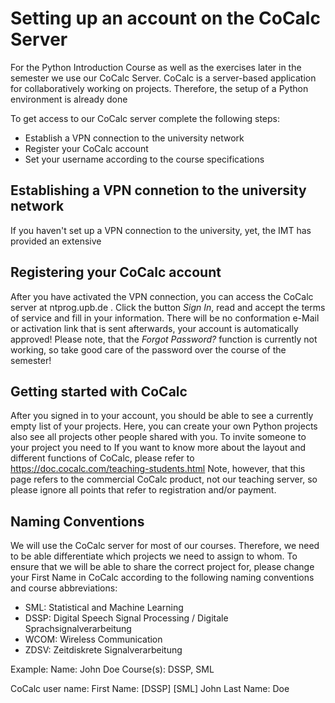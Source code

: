 # Setting up an account on the CoCalc Server

For the Python Introduction Course as well as the exercises later in the semester we use our CoCalc Server.
CoCalc is a server-based application for collaboratively working on projects. Therefore, the setup of a Python environment
is already done 

To get access to our CoCalc server complete the following steps:
- Establish a VPN connection to the university network
- Register your CoCalc account
- Set your username according to the course specifications 

## Establishing a VPN connetion to the university network

If you haven't set up a VPN connection to the university, yet, the IMT has provided an extensive 


## Registering your CoCalc account

After you have activated the VPN connection, you can access the CoCalc server at ntprog.upb.de .
Click the button *Sign In*, read and accept the terms of service and fill in your information.
There will be no conformation e-Mail or activation link that is sent afterwards, your account is automatically approved!
Please note, that the *Forgot Password?* function is currently not working, so take good care of the password over the course of the semester!

## Getting started with CoCalc

After you signed in to your account, you should be able to see a currently empty list of your projects. Here, you can create your own Python projects 
also see all projects other people shared with you. To invite someone to your project you need to 
If you want to know more about the layout and different functions of CoCalc, please refer to https://doc.cocalc.com/teaching-students.html
Note, however, that this page refers to the commercial CoCalc product, not our teaching server, so please ignore all points that refer to 
registration and/or payment.

## Naming Conventions

We will use the CoCalc server for most of our courses. Therefore, we need to be able differentiate which projects we need to assign to whom.
To ensure that we will be able to share the correct project for, please change your First Name in CoCalc according to the following naming conventions and
course abbreviations:
- SML: Statistical and Machine Learning
- DSSP: Digital Speech Signal Processing / Digitale Sprachsignalverarbeitung
- WCOM:  Wireless Communication
- ZDSV:  Zeitdiskrete Signalverarbeitung 

Example:
  Name: John Doe
  Course(s): DSSP, SML
  
  CoCalc user name:
    First Name: [DSSP] [SML] John
    Last Name: Doe
 
